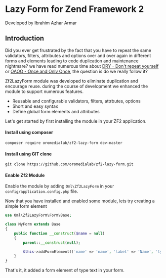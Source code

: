 Lazy Form for Zend Framework 2
=============
Developed by Ibrahim Azhar Armar

Introduction
------------
Did you ever get frustrated by the fact that you have to repeat the same validators, filters, attributes and options over and over again in different forms and elements leading to code duplication and maintenance nightmare? we have read numerous time about [DRY - Don't repeat yourself](https://en.wikipedia.org/wiki/Don't_repeat_yourself) or [OAOO - Once and Only Once](http://c2.com/cgi/wiki?OnceAndOnlyOnce), the question is do we really follow it?

Zf2LazyForm module was developed to eliminate duplication and encourage reuse. during the course of development we enhanced the module to support numerous features.
* Reusable and configurable validators, filters, attrbutes, options
* Short and easy syntax
* Define global form elements and attributes

Let's get started by first installing the module in your ZF2 application.

#### Install using composer
```
composer require oromedialab/zf2-lazy-form dev-master
```

#### Install using GIT clone
```
git clone https://github.com/oromedialab/zf2-lazy-form.git
```

#### Enable Zf2 Module
Enable the module by adding `Oml\Zf2LazyForm` in your `config/application.config.php` file.

Now that you have installed and enabled some module, lets try creating a simple form element

```php
use Oml\Zf2LazyForm\Form\Base;

class MyForm extends Base
{
	public function __construct($name = null)
	{
		parent::__construct(null);

		$this->addFormElement(['name' => 'name', 'label' => 'Name', 'type' => 'text']);
	}
}
```

That's it, it added a form element of type text in your form.